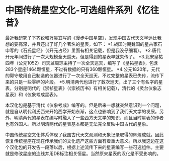 # 中国传统星空文化-可选组件系列《忆往昔》

最近我研究了下齐锐和万昊宜写的《漫步中国星空》，发现中国古代天文学远比我想的要高深，并且还出了好几个著名的星表，如下：
*1.战国时期魏国的星占家石申写的《石氏星经》（《开元占经》里面有相关记载，但是我没仔细看）。
*2.唐代开元年间进行了一次大规模全天巡天，但是得到的星表早就失传了。
*3.北宋皇祐四年（公元1052）司天监周琮主持了一次全天巡天，编写了《皇祐星表》，包含283个星座1464颗恒星，不过有数据的只有360颗恒星。
*4.公元1820年，元代的郭守敬用自己制造的仪器进行了一次全天巡天，不过完整的星表已失传，流传下来的只是一些零碎的片段。
*5.明清两代也进行了数次巡天，出了三个有名字的星表，分别是明代的《崇祯星表》（《崇祯历书》有相关记载），清代的《灵台仪象志星表》和《仪象考成星表》。

本汉化包是基于清代《仪象考成》编写的。但是后来一想就突然意识到一个问题，就是自从明代利氏西来开始西学开始东渐，这点也影响到了我们天文学的发展。另外，明清两代的星表在编写时融入了一些西方天文学的知识，而且当时星表的作者也有外国人。所以明清两代的星表基本都是无法完全反映中国古代的星象。

中国传统星空文化体系体现了我国古代天文观测和天象记录取得的辉煌成就。因此恢复传统星座在现在传承我们的文化遗产这些方面有着重大意义。所以我这边在这个汉化包的开发告一段落以后，根据上述流传下来的星表编写一些可选组件。主要就是修改星座的连线并用DB标注相关恒星。当然原来星表的汉化是不受影响的。
